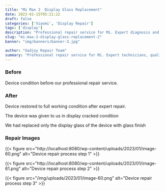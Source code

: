 ```yaml
---
title: "Mi Max 2  Display Glass Replacement"
date: 2023-01-15T05:21:22
draft: false
categories: ['Xiaomi', 'Display Repair']
tags: ['display']
description: "Professional repair service for Mi. Expert diagnosis and quality repairs in Bangalore."
slug: "mi-max-2-display-glass-replacement-2"
banner: "img/banners/banner-3.jpg"

author: "Gadjoy Repair Team"
summary: "Professional repair service for Mi. Expert technicians, quality parts, warranty included."
---
```


### Before

Device condition before our professional repair service.

### After

Device restored to full working condition after expert repair.

The device was given to us in display cracked condition

We had replaced only the display glass of the device with glass finish

### Repair Images

{{< figure src="http://localhost:8080/wp-content/uploads/2023/01/image-60.png" alt="Device repair process step 1" >}}

{{< figure src="http://localhost:8080/wp-content/uploads/2023/01/image-61.png" alt="Device repair process step 2" >}}

{{< figure src="/img/uploads/2023/01/image-60.png" alt="Device repair process step 3" >}}

